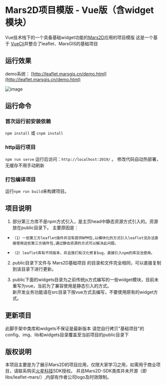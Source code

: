 # Mars2D项目模版 - Vue版（含widget模块）
 Vue技术栈下的一个具备基础widget功能的[Mars2D](http://leaflet.marsgis.cn)应用的项目模版
 这是一个基于 [VueCli](https://cli.vuejs.org/config/)并整合了leaflet、MarsGIS的基础项目

 
## 运行效果
 demo系统： [http://leaflet.marsgis.cn/demo.html](http://leaflet.marsgis.cn/demo.html)

 ![image](http://leaflet.marsgis.cn/docs/img/project/1.jpg)
 
 
## 运行命令
 
### 首次运行前安装依赖
 `npm install` 或 `cnpm install`
 
### http运行项目
 `npm run serve`  运行后访问：`http://localhost:2019/`  。 修改代码自动热部署，无缓存不用手动刷新

### 打包编译项目
 运行`npm run build`来构建项目。 


## 项目说明
1. 部分第三方库不是npm方式引入，是主页head中静态资源方式引入的。资源放在public目录下。
 主要原因是：
*     （1）一些第三方leaflet插件并没有提供NPM包,以模块化的方式引入leaflet没办法直接使用这些第三方插件包,通过静态资源的方式可以解决此问题。
*     （2）leaflet库有不同版本，并且我们有汉化修复bug，直接引入npm的库没法使用。
2. public目录下文件与 Mars2D基础项目 的目录和文件完全相同，可以直接复制到该目录下进行更新。

3. public下面的widgets目录为之前传统js方式编写的一些widget模块，目前未重写为vue，当前为了兼容使用是静态引入的方式。  
  新开发业务功能请在src目录下按vue方式去编写，不要使用原有的widget方式。
 
 
## 更新项目
 此脚手架中类库和widgets不保证是最新版本
 请您自行拷贝"基础项目"的 config、img、lib和widgets目录覆盖至当前项目的public目录下
 
 
## 版权说明
 本项目主要是为了展示Mars2D的项目应用，仅限大家学习之用，如需用于商业项目，请联系购买[火星科技](http://leaflet.marsgis.cn)SDK授权。
 并且Mars2D-SDK类库并未开源（即libs/leaflet-mars/）,内部有作者公司logo及时效限制。